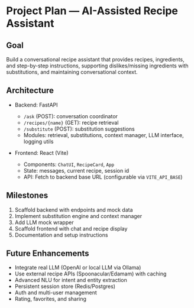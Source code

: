 # Project Plan — AI-Assisted Recipe Assistant

## Goal
Build a conversational recipe assistant that provides recipes, ingredients, and step-by-step instructions, supporting dislikes/missing ingredients with substitutions, and maintaining conversational context.

## Architecture

- Backend: FastAPI
  - `/ask` (POST): conversation coordinator
  - `/recipes/{name}` (GET): recipe retrieval
  - `/substitute` (POST): substitution suggestions
  - Modules: retrieval, substitutions, context manager, LLM interface, logging utils

- Frontend: React (Vite)
  - Components: `ChatUI`, `RecipeCard`, `App`
  - State: messages, current recipe, session id
  - API: Fetch to backend base URL (configurable via `VITE_API_BASE`)

## Milestones

1. Scaffold backend with endpoints and mock data
2. Implement substitution engine and context manager
3. Add LLM mock wrapper
4. Scaffold frontend with chat and recipe display
5. Documentation and setup instructions

## Future Enhancements

- Integrate real LLM (OpenAI or local LLM via Ollama)
- Use external recipe APIs (Spoonacular/Edamam) with caching
- Advanced NLU for intent and entity extraction
- Persistent session store (Redis/Postgres)
- Auth and multi-user management
- Rating, favorites, and sharing

